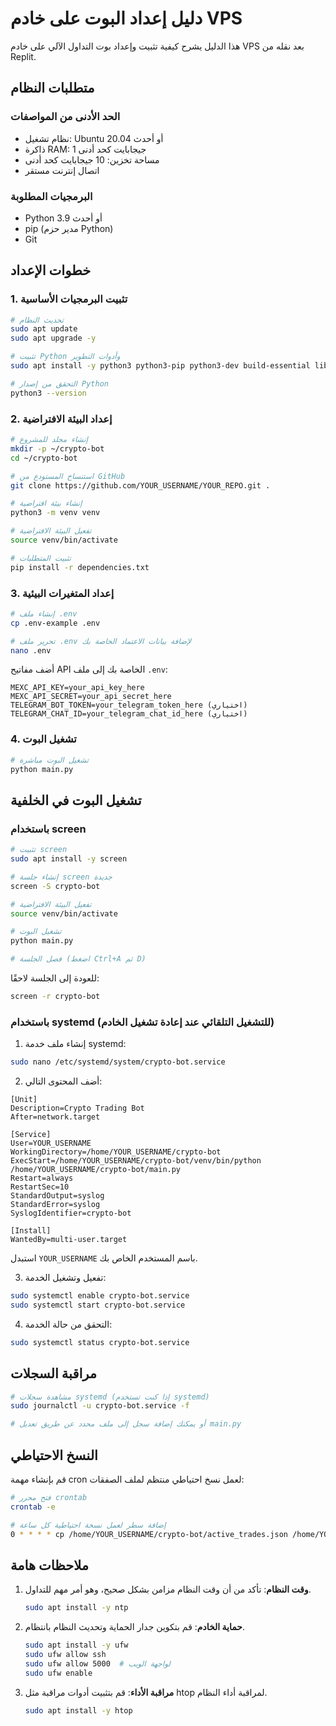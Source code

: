 # دليل إعداد البوت على خادم VPS

هذا الدليل يشرح كيفية تثبيت وإعداد بوت التداول الآلي على خادم VPS بعد نقله من Replit.

## متطلبات النظام

### الحد الأدنى من المواصفات
- نظام تشغيل: Ubuntu 20.04 أو أحدث
- ذاكرة RAM: 1 جيجابايت كحد أدنى
- مساحة تخزين: 10 جيجابايت كحد أدنى
- اتصال إنترنت مستقر

### البرمجيات المطلوبة
- Python 3.9 أو أحدث
- pip (مدير حزم Python)
- Git

## خطوات الإعداد

### 1. تثبيت البرمجيات الأساسية

```bash
# تحديث النظام
sudo apt update
sudo apt upgrade -y

# تثبيت Python وأدوات التطوير
sudo apt install -y python3 python3-pip python3-dev build-essential libssl-dev libffi-dev python3-setuptools python3-venv git

# التحقق من إصدار Python
python3 --version
```

### 2. إعداد البيئة الافتراضية

```bash
# إنشاء مجلد للمشروع
mkdir -p ~/crypto-bot
cd ~/crypto-bot

# استنساخ المستودع من GitHub
git clone https://github.com/YOUR_USERNAME/YOUR_REPO.git .

# إنشاء بيئة افتراضية
python3 -m venv venv

# تفعيل البيئة الافتراضية
source venv/bin/activate

# تثبيت المتطلبات
pip install -r dependencies.txt
```

### 3. إعداد المتغيرات البيئية

```bash
# إنشاء ملف .env
cp .env-example .env

# تحرير ملف .env لإضافة بيانات الاعتماد الخاصة بك
nano .env
```

أضف مفاتيح API الخاصة بك إلى ملف `.env`:

```
MEXC_API_KEY=your_api_key_here
MEXC_API_SECRET=your_api_secret_here
TELEGRAM_BOT_TOKEN=your_telegram_token_here (اختياري)
TELEGRAM_CHAT_ID=your_telegram_chat_id_here (اختياري)
```

### 4. تشغيل البوت

```bash
# تشغيل البوت مباشرة
python main.py
```

## تشغيل البوت في الخلفية

### باستخدام screen
```bash
# تثبيت screen
sudo apt install -y screen

# إنشاء جلسة screen جديدة
screen -S crypto-bot

# تفعيل البيئة الافتراضية
source venv/bin/activate

# تشغيل البوت
python main.py

# فصل الجلسة (اضغط Ctrl+A ثم D)
```

للعودة إلى الجلسة لاحقًا:
```bash
screen -r crypto-bot
```

### باستخدام systemd (للتشغيل التلقائي عند إعادة تشغيل الخادم)

1. إنشاء ملف خدمة systemd:

```bash
sudo nano /etc/systemd/system/crypto-bot.service
```

2. أضف المحتوى التالي:

```
[Unit]
Description=Crypto Trading Bot
After=network.target

[Service]
User=YOUR_USERNAME
WorkingDirectory=/home/YOUR_USERNAME/crypto-bot
ExecStart=/home/YOUR_USERNAME/crypto-bot/venv/bin/python /home/YOUR_USERNAME/crypto-bot/main.py
Restart=always
RestartSec=10
StandardOutput=syslog
StandardError=syslog
SyslogIdentifier=crypto-bot

[Install]
WantedBy=multi-user.target
```

استبدل `YOUR_USERNAME` باسم المستخدم الخاص بك.

3. تفعيل وتشغيل الخدمة:

```bash
sudo systemctl enable crypto-bot.service
sudo systemctl start crypto-bot.service
```

4. التحقق من حالة الخدمة:

```bash
sudo systemctl status crypto-bot.service
```

## مراقبة السجلات

```bash
# مشاهدة سجلات systemd (إذا كنت تستخدم systemd)
sudo journalctl -u crypto-bot.service -f

# أو يمكنك إضافة سجل إلى ملف محدد عن طريق تعديل main.py
```

## النسخ الاحتياطي

قم بإنشاء مهمة cron لعمل نسخ احتياطي منتظم لملف الصفقات:

```bash
# فتح محرر crontab
crontab -e

# إضافة سطر لعمل نسخة احتياطية كل ساعة
0 * * * * cp /home/YOUR_USERNAME/crypto-bot/active_trades.json /home/YOUR_USERNAME/crypto-bot/backups/active_trades_$(date +\%Y\%m\%d\%H\%M\%S).json
```

## ملاحظات هامة

1. **وقت النظام**: تأكد من أن وقت النظام مزامن بشكل صحيح، وهو أمر مهم للتداول.
   ```bash
   sudo apt install -y ntp
   ```

2. **حماية الخادم**: قم بتكوين جدار الحماية وتحديث النظام بانتظام.
   ```bash
   sudo apt install -y ufw
   sudo ufw allow ssh
   sudo ufw allow 5000  # لواجهة الويب
   sudo ufw enable
   ```

3. **مراقبة الأداء**: قم بتثبيت أدوات مراقبة مثل htop لمراقبة أداء النظام.
   ```bash
   sudo apt install -y htop
   ```